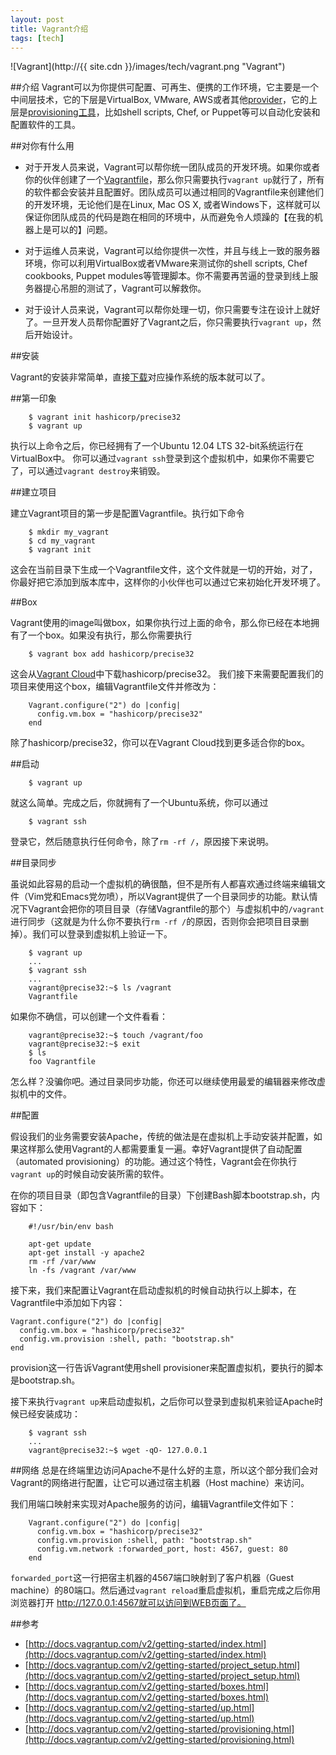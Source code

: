 ```yaml
---
layout: post
title: Vagrant介绍
tags: [tech]
---
```


![Vagrant](http://{{ site.cdn }}/images/tech/vagrant.png "Vagrant")

##介绍
Vagrant可以为你提供可配置、可再生、便携的工作环境，它主要是一个中间层技术，它的下层是VirtualBox, VMware, AWS或者其他[provider](http://docs.vagrantup.com/v2/providers/)，它的上层是[provisioning工具](http://docs.vagrantup.com/v2/provisioning/)，比如shell scripts, Chef, or Puppet等可以自动化安装和配置软件的工具。

##对你有什么用
* 对于开发人员来说，Vagrant可以帮你统一团队成员的开发环境。如果你或者你的伙伴创建了一个[Vagrantfile](http://docs.vagrantup.com/v2/vagrantfile/)，那么你只需要执行```vagrant up```就行了，所有的软件都会安装并且配置好。团队成员可以通过相同的Vagrantfile来创建他们的开发环境，无论他们是在Linux, Mac OS X, 或者Windows下，这样就可以保证你团队成员的代码是跑在相同的环境中，从而避免令人烦躁的【在我的机器上是可以的】问题。

* 对于运维人员来说，Vagrant可以给你提供一次性，并且与线上一致的服务器环境，你可以利用VirtualBox或者VMware来测试你的shell scripts, Chef cookbooks, Puppet modules等管理脚本。你不需要再苦逼的登录到线上服务器提心吊胆的测试了，Vagrant可以解救你。

* 对于设计人员来说，Vagrant可以帮你处理一切，你只需要专注在设计上就好了。一旦开发人员帮你配置好了Vagrant之后，你只需要执行```vagrant up```，然后开始设计。

##安装

Vagrant的安装非常简单，直接[下载](http://www.vagrantup.com/downloads)对应操作系统的版本就可以了。

##第一印象

```
	$ vagrant init hashicorp/precise32
	$ vagrant up
```

执行以上命令之后，你已经拥有了一个Ubuntu 12.04 LTS 32-bit系统运行在VirtualBox中。
你可以通过```vagrant ssh```登录到这个虚拟机中，如果你不需要它了，可以通过```vagrant destroy```来销毁。

##建立项目

建立Vagrant项目的第一步是配置Vagrantfile。执行如下命令

```
	$ mkdir my_vagrant
	$ cd my_vagrant
	$ vagrant init
```

这会在当前目录下生成一个Vagrantfile文件，这个文件就是一切的开始，对了，你最好把它添加到版本库中，这样你的小伙伴也可以通过它来初始化开发环境了。

##Box

Vagrant使用的image叫做box，如果你执行过上面的命令，那么你已经在本地拥有了一个box。如果没有执行，那么你需要执行

```
	$ vagrant box add hashicorp/precise32
```

这会从[Vagrant Cloud](https://vagrantcloud.com/)中下载hashicorp/precise32。
我们接下来需要配置我们的项目来使用这个box，编辑Vagrantfile文件并修改为：

```
	Vagrant.configure("2") do |config|
	  config.vm.box = "hashicorp/precise32"
	end
```

除了hashicorp/precise32，你可以在Vagrant Cloud找到更多适合你的box。

##启动

```
	$ vagrant up
```

就这么简单。完成之后，你就拥有了一个Ubuntu系统，你可以通过

```
	$ vagrant ssh
```

登录它，然后随意执行任何命令，除了```rm -rf /```，原因接下来说明。

##目录同步

虽说如此容易的启动一个虚拟机的确很酷，但不是所有人都喜欢通过终端来编辑文件（Vim党和Emacs党勿喷），所以Vagrant提供了一个目录同步的功能。默认情况下Vagrant会把你的项目目录（存储Vagrantfile的那个）与虚拟机中的```/vagrant```进行同步（这就是为什么你不要执行```rm -rf /```的原因，否则你会把项目目录删掉）。我们可以登录到虚拟机上验证一下。

```
	$ vagrant up
	...
	$ vagrant ssh
	...
	vagrant@precise32:~$ ls /vagrant
	Vagrantfile
```

如果你不确信，可以创建一个文件看看：

```
	vagrant@precise32:~$ touch /vagrant/foo
	vagrant@precise32:~$ exit
	$ ls
	foo Vagrantfile
```

怎么样？没骗你吧。通过目录同步功能，你还可以继续使用最爱的编辑器来修改虚拟机中的文件。

##配置

假设我们的业务需要安装Apache，传统的做法是在虚拟机上手动安装并配置，如果这样那么使用Vagrant的人都需要重复一遍。幸好Vagrant提供了自动配置（automated provisioning）的功能。通过这个特性，Vagrant会在你执行```vagrant up```的时候自动安装所需的软件。

在你的项目目录（即包含Vagrantfile的目录）下创建Bash脚本bootstrap.sh，内容如下：

```
	#!/usr/bin/env bash

	apt-get update
	apt-get install -y apache2
	rm -rf /var/www
	ln -fs /vagrant /var/www
```

接下来，我们来配置让Vagrant在启动虚拟机的时候自动执行以上脚本，在Vagrantfile中添加如下内容：

	Vagrant.configure("2") do |config|
	  config.vm.box = "hashicorp/precise32"
	  config.vm.provision :shell, path: "bootstrap.sh"
	end

provision这一行告诉Vagrant使用shell provisioner来配置虚拟机，要执行的脚本是bootstrap.sh。

接下来执行```vagrant up```来启动虚拟机，之后你可以登录到虚拟机来验证Apache时候已经安装成功：

```
	$ vagrant ssh
	...
	vagrant@precise32:~$ wget -qO- 127.0.0.1
```

##网络
总是在终端里边访问Apache不是什么好的主意，所以这个部分我们会对Vagrant的网络进行配置，让它可以通过宿主机器（Host machine）来访问。

我们用端口映射来实现对Apache服务的访问，编辑Vagrantfile文件如下：

```
	Vagrant.configure("2") do |config|
	  config.vm.box = "hashicorp/precise32"
	  config.vm.provision :shell, path: "bootstrap.sh"
	  config.vm.network :forwarded_port, host: 4567, guest: 80
	end
```

`forwarded_port`这一行把宿主机器的4567端口映射到了客户机器（Guest machine）的80端口。然后通过```vagrant reload```重启虚拟机，重启完成之后你用浏览器打开
http://127.0.0.1:4567就可以访问到WEB页面了。


##参考
* [http://docs.vagrantup.com/v2/getting-started/index.html](http://docs.vagrantup.com/v2/getting-started/index.html)
* [http://docs.vagrantup.com/v2/getting-started/project_setup.html](http://docs.vagrantup.com/v2/getting-started/project_setup.html)
* [http://docs.vagrantup.com/v2/getting-started/boxes.html](http://docs.vagrantup.com/v2/getting-started/boxes.html)
* [http://docs.vagrantup.com/v2/getting-started/up.html](http://docs.vagrantup.com/v2/getting-started/up.html)
* [http://docs.vagrantup.com/v2/getting-started/provisioning.html](http://docs.vagrantup.com/v2/getting-started/provisioning.html)
